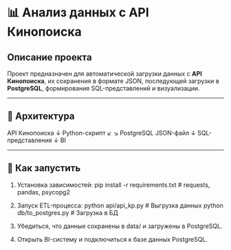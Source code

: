 # 📊 Анализ данных с API Кинопоиска

## Описание проекта

Проект предназначен для автоматической загрузки данных с **API Кинопоиска**, их сохранения в формате JSON, последующей загрузки в **PostgreSQL**, формирования SQL-представлений и визуализации.

---

## 🧱 Архитектура
API Кинопоиска
↓
Python-скрипт
↙         ↘
PostgreSQL  JSON-файл 
↓
SQL-представления
↓
BI

---

## 🚀 Как запустить

1. Установка зависимостей:
pip install -r requirements.txt  # requests, pandas, psycopg2

2. Запуск ETL-процесса:
python api/api_kp.py          # Выгрузка данных
python db/to_postgres.py      # Загрузка в БД

3. Убедиться, что данные сохранены в data/ и загружены в PostgreSQL.
4. Открыть BI-систему и подключиться к базе данных PostgreSQL.



